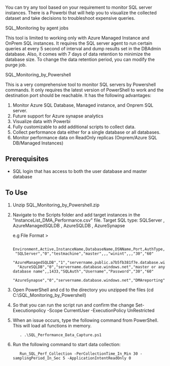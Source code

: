 You can try any tool based on your requirement to monitor SQL server instances. There is a Powerbi that will help you to visualize the collected dataset and take decisions to troubleshoot expensive queries.

SQL_Monitoring by agent jobs

This tool is limited to working only with Azure Managed Instance and OnPrem SQL instances. It requires the SQL server agent to run certain queries at every 5 second of interval and dump results set in the DBAdmin database. Also, it comes with 7 days of data retention to minimize the database size. To change the data retention period, you can modify the purge job.          
 
 
SQL_Monitoring_by_Powershell
          
This is a very comprehensive tool to monitor SQL servers by Powershell commands. It only requires the latest version of PowerShell to work and the destination port should be reachable. It has the following advantages:
1. Monitor Azure SQL Database, Managed instance, and Onprem SQL server.
2. Future support for Azure synapse analytics
3. Visualize data with Powerbi
4. Fully customizable to add additional scripts to collect data.
5. Collect performance data either for a single database or all databases.
6. Monitor performance data on ReadOnly replicas (Onprem/Azure SQL DB/Managed Instances)
       
## Prerequisites
- SQL login that has access to both the user database and master database

 ## To Use
 
1. Unzip SQL_Monitoring_by_Powershell.zip
2. Navigate to the Scripts folder and add target instances in the "InstanceList_DMA_Performance.csv" file.
    Target SQL type: SQLServer , AzureManagedSQLDB , AzureSQLDB , AzureSynapse
   
    e.g File Format >
   
        Environment,Active,InstanceName,DatabaseName,DSNName,Port,AuthType,UserName,Password,QueryTimeout,ConnectionTimeout
        "SQLServer","0","testmachine","master",,,"winint",,,"30","60"
         "AzureManagedSQLDB","1","servername.public.a7b5fb381f7e.database.windows.net","master",,3342,"SQLAuth","Username","Password","30","60"
         "AzureSQLDB","0","servername.database.windows.net","master or any database name",,1433,"SQLAuth","Username","Password","30","60"
         "AzureSynapse","0","servername.database.windows.net","DMAreporting",,1433,"SQLAuth","Username","Password","30","60"
     

2. Open PowerShell and cd to the directory you unzipped the files  (cd C:\SQL_Monitoring_by_Powershell)
 
4. So that you can run the script run and confirm the change
           Set-Executionpolicy -Scope CurrentUser -ExecutionPolicy UnRestricted

5. When an issue occurs, type the following command from PowerShell. This will load all functions in memory.
  
          . .\SQL_Performance_Data_Capture.ps1
     
6. Run the following command to start data collection:

          Run_SQL_Perf_Collection -PerCollectionTime_In_Min 30 -samplingPeriod_In_Sec 5 -ApplicationIntentReadOnly 0
